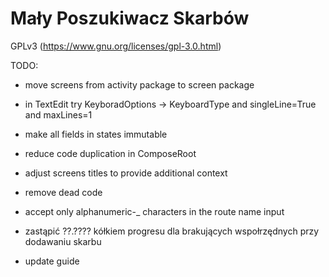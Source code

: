# Mały Poszukiwacz Skarbów

GPLv3 (https://www.gnu.org/licenses/gpl-3.0.html)

TODO:

- move screens from activity package to screen package
- in TextEdit try KeyboradOptions -> KeyboardType and singleLine=True and maxLines=1
- make all fields in states immutable
- reduce code duplication in ComposeRoot
- adjust screens titles to provide additional context
- remove dead code
- accept only alphanumeric-_ characters in the route name input
- zastąpić ??.???? kółkiem progresu dla brakujących wspołrzędnych przy dodawaniu skarbu

- update guide